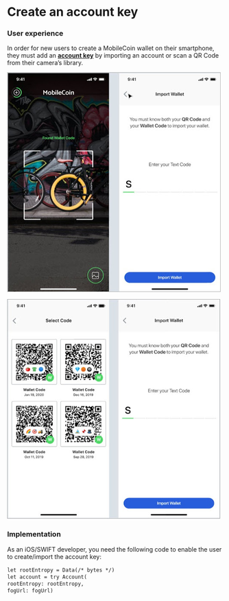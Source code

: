 # Create an account key

### User experience

In order for new users to create a MobileCoin wallet on their smartphone, they must add an [**account key**](../glossary.md) by importing an account or scan a QR Code from their camera’s library.

![Importing an account](../images/import-account.jpeg)

![Scanning a QR code](../images/scan-qr-code.jpeg)

### Implementation

As an iOS/SWIFT developer, you need the following code to enable the user to create/import the account key:

```
let rootEntropy = Data(/* bytes */)
let account = try Account(
rootEntropy: rootEntropy,
fogUrl: fogUrl)
```
